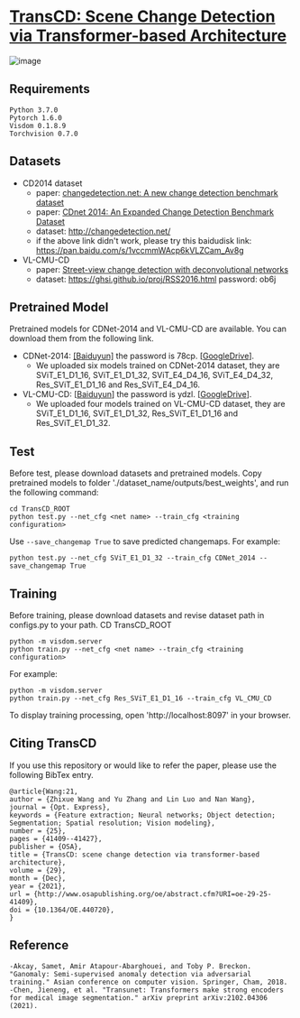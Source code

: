 # [TransCD: Scene Change Detection via Transformer-based Architecture](https://doi.org/10.1364%2Foe.440720)
![image](https://user-images.githubusercontent.com/79884379/140607552-c42c612d-fe9b-40c6-830b-404c3d25f9c0.png)
## Requirements
```
Python 3.7.0  
Pytorch 1.6.0  
Visdom 0.1.8.9  
Torchvision 0.7.0
```
## Datasets
- CD2014 dataset
  - paper: [changedetection.net: A new change detection benchmark dataset](https://www.merl.com/publications/docs/TR2012-044.pdf)
  - paper: [CDnet 2014: An Expanded Change Detection Benchmark Dataset](https://www.cv-foundation.org//openaccess/content_cvpr_workshops_2014/W12/papers/Wang_CDnet_2014_An_2014_CVPR_paper.pdf)
  - dataset: http://changedetection.net/
  - if the above link didn't work, please try this baidudisk link: https://pan.baidu.com/s/1vccmmWAcp6kVLZCam_Av8g
- VL-CMU-CD
  - paper: [Street-view change detection with deconvolutional networks](http://www.robesafe.com/personal/roberto.arroyo/docs/Alcantarilla16rss.pdf)
  - dataset:  https://ghsi.github.io/proj/RSS2016.html
password: ob6j
## Pretrained Model
Pretrained models for CDNet-2014 and VL-CMU-CD are available. You can download them from the following link.
- CDNet-2014: [[Baiduyun]](https://pan.baidu.com/s/16h6uEMgEkCAJdDZa7lfbag) the password is 78cp. [[GoogleDrive](https://drive.google.com/drive/folders/1bKnTMXRx0Og8lBV7jNC0PdoeKfJ5GeUn?usp=sharing)].
  - We uploaded six models trained on CDNet-2014 dataset, they are SViT_E1_D1_16, SViT_E1_D1_32, SViT_E4_D4_16, SViT_E4_D4_32, Res_SViT_E1_D1_16 and Res_SViT_E4_D4_16.
- VL-CMU-CD: [[Baiduyun](https://pan.baidu.com/s/1vDKWCW3dO-JX_ET4OgsNww)] the password is ydzl. [[GoogleDrive](https://drive.google.com/drive/folders/1-6BvZLtSbu96cjAW7KpDNNrwPhJz99V3?usp=sharing)].
  - We uploaded four models trained on VL-CMU-CD dataset, they are SViT_E1_D1_16, SViT_E1_D1_32, Res_SViT_E1_D1_16 and Res_SViT_E1_D1_32.
## Test
Before test, please download datasets and pretrained models. Copy pretrained models to folder './dataset_name/outputs/best_weights', and run the following command: 
```
cd TransCD_ROOT
python test.py --net_cfg <net name> --train_cfg <training configuration>
```  
Use `--save_changemap True` to save predicted changemaps.
For example:
```
python test.py --net_cfg SViT_E1_D1_32 --train_cfg CDNet_2014 --save_changemap True
```

## Training
Before training, please download datasets and revise dataset path in configs.py to your path.
CD TransCD_ROOT
```
python -m visdom.server
python train.py --net_cfg <net name> --train_cfg <training configuration>
```
For example:
```
python -m visdom.server
python train.py --net_cfg Res_SViT_E1_D1_16 --train_cfg VL_CMU_CD
```
To display training processing, open 'http://localhost:8097' in your browser.
## Citing TransCD
If you use this repository or would like to refer the paper, please use the following BibTex entry.
```
@article{Wang:21,
author = {Zhixue Wang and Yu Zhang and Lin Luo and Nan Wang},
journal = {Opt. Express},
keywords = {Feature extraction; Neural networks; Object detection; Segmentation; Spatial resolution; Vision modeling},
number = {25},
pages = {41409--41427},
publisher = {OSA},
title = {TransCD: scene change detection via transformer-based architecture},
volume = {29},
month = {Dec},
year = {2021},
url = {http://www.osapublishing.org/oe/abstract.cfm?URI=oe-29-25-41409},
doi = {10.1364/OE.440720},
}
```
## Reference
```
-Akcay, Samet, Amir Atapour-Abarghouei, and Toby P. Breckon. "Ganomaly: Semi-supervised anomaly detection via adversarial training." Asian conference on computer vision. Springer, Cham, 2018.
-Chen, Jieneng, et al. "Transunet: Transformers make strong encoders for medical image segmentation." arXiv preprint arXiv:2102.04306 (2021).
```
